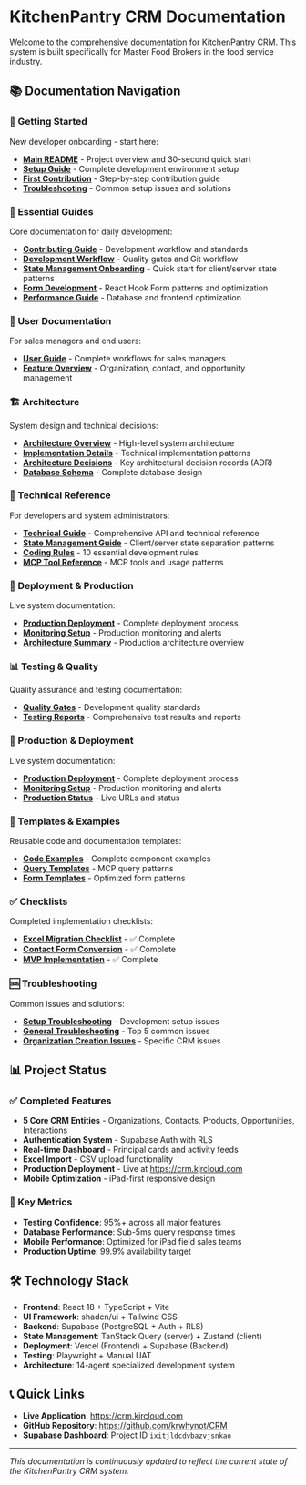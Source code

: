 # KitchenPantry CRM Documentation

Welcome to the comprehensive documentation for KitchenPantry CRM. This system is built specifically for Master Food Brokers in the food service industry.

## 📚 Documentation Navigation

### 🚀 Getting Started
New developer onboarding - start here:
- **[Main README](../README.md)** - Project overview and 30-second quick start
- **[Setup Guide](getting-started/setup.md)** - Complete development environment setup
- **[First Contribution](getting-started/first-contribution.md)** - Step-by-step contribution guide
- **[Troubleshooting](getting-started/troubleshooting.md)** - Common setup issues and solutions

### 📖 Essential Guides
Core documentation for daily development:
- **[Contributing Guide](../CONTRIBUTING.md)** - Development workflow and standards
- **[Development Workflow](guides/development-workflow.md)** - Quality gates and Git workflow
- **[State Management Onboarding](guides/state-management-onboarding.md)** - Quick start for client/server state patterns
- **[Form Development](guides/form-development.md)** - React Hook Form patterns and optimization
- **[Performance Guide](guides/performance.md)** - Database and frontend optimization

### 👥 User Documentation
For sales managers and end users:
- **[User Guide](USER_GUIDE.md)** - Complete workflows for sales managers
- **[Feature Overview](USER_GUIDE.md#core-workflows)** - Organization, contact, and opportunity management

### 🏗️ Architecture
System design and technical decisions:
- **[Architecture Overview](architecture/overview.md)** - High-level system architecture
- **[Implementation Details](architecture/implementation.md)** - Technical implementation patterns
- **[Architecture Decisions](architecture/decisions.md)** - Key architectural decision records (ADR)
- **[Database Schema](DATABASE_SCHEMA.md)** - Complete database design

### 🔧 Technical Reference
For developers and system administrators:
- **[Technical Guide](TECHNICAL_GUIDE.md)** - Comprehensive API and technical reference
- **[State Management Guide](STATE_MANAGEMENT_GUIDE.md)** - Client/server state separation patterns
- **[Coding Rules](Coding_Rules.md)** - 10 essential development rules
- **[MCP Tool Reference](MCP_TOOL_REFERENCE_GUIDE.md)** - MCP tools and usage patterns

### 🚀 Deployment & Production
Live system documentation:
- **[Production Deployment](PRODUCTION_DEPLOYMENT_GUIDE.md)** - Complete deployment process
- **[Monitoring Setup](deployment/monitoring.md)** - Production monitoring and alerts
- **[Architecture Summary](architecture/ARCHITECTURE_SUMMARY.md)** - Production architecture overview

### 📊 Testing & Quality
Quality assurance and testing documentation:
- **[Quality Gates](QUALITY_GATES_DOCUMENTATION.md)** - Development quality standards
- **[Testing Reports](testing/)** - Comprehensive test results and reports

### 🚀 Production & Deployment
Live system documentation:
- **[Production Deployment](PRODUCTION_DEPLOYMENT_GUIDE.md)** - Complete deployment process
- **[Monitoring Setup](deployment/monitoring.md)** - Production monitoring and alerts
- **[Production Status](../README.md#production-urls)** - Live URLs and status

### 📝 Templates & Examples
Reusable code and documentation templates:
- **[Code Examples](examples/)** - Complete component examples
- **[Query Templates](templates/mcp-query-templates.md)** - MCP query patterns
- **[Form Templates](templates/optimized-form-templates.md)** - Optimized form patterns

### ✅ Checklists
Completed implementation checklists:
- **[Excel Migration Checklist](checklists/excel-to-postgresql-migration.md)** - ✅ Complete
- **[Contact Form Conversion](checklists/Contact_Form_Vue_to_React_Conversion_Checklist.md)** - ✅ Complete
- **[MVP Implementation](checklists/KitchenPantry_CRM_MVP_Implementation_Checklist.md)** - ✅ Complete

### 🆘 Troubleshooting
Common issues and solutions:
- **[Setup Troubleshooting](getting-started/troubleshooting.md)** - Development setup issues
- **[General Troubleshooting](../README.md#troubleshooting)** - Top 5 common issues
- **[Organization Creation Issues](troubleshooting/ORGANIZATION_CREATION_TROUBLESHOOTING.md)** - Specific CRM issues

## 📊 Project Status

### ✅ Completed Features
- **5 Core CRM Entities** - Organizations, Contacts, Products, Opportunities, Interactions
- **Authentication System** - Supabase Auth with RLS
- **Real-time Dashboard** - Principal cards and activity feeds
- **Excel Import** - CSV upload functionality
- **Production Deployment** - Live at https://crm.kjrcloud.com
- **Mobile Optimization** - iPad-first responsive design

### 🎯 Key Metrics
- **Testing Confidence**: 95%+ across all major features
- **Database Performance**: Sub-5ms query response times
- **Mobile Performance**: Optimized for iPad field sales teams
- **Production Uptime**: 99.9% availability target

## 🛠️ Technology Stack

- **Frontend**: React 18 + TypeScript + Vite
- **UI Framework**: shadcn/ui + Tailwind CSS
- **Backend**: Supabase (PostgreSQL + Auth + RLS)
- **State Management**: TanStack Query (server) + Zustand (client)
- **Deployment**: Vercel (Frontend) + Supabase (Backend)
- **Testing**: Playwright + Manual UAT
- **Architecture**: 14-agent specialized development system

## 📞 Quick Links

- **Live Application**: https://crm.kjrcloud.com
- **GitHub Repository**: https://github.com/krwhynot/CRM
- **Supabase Dashboard**: Project ID `ixitjldcdvbazvjsnkao`

---

*This documentation is continuously updated to reflect the current state of the KitchenPantry CRM system.*